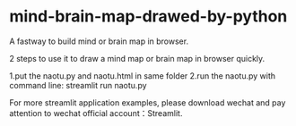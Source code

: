 # mind-brain-map-drawed-by-python
A fastway to build mind or brain map in browser.

2 steps to use it to draw a mind map or brain map in browser quickly.

1.put the naotu.py and naotu.html in same folder
2.run the naotu.py with command line:
streamlit run naotu.py

For more streamlit application examples, please download wechat and pay attention to wechat official account：Streamlit.
